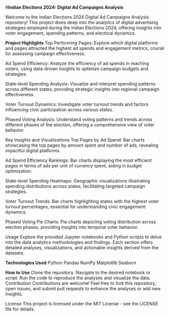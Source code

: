 #**Indian Elections 2024: Digital Ad Campaigns Analysis**

Welcome to the Indian Elections 2024 Digital Ad Campaigns Analysis repository! This project dives deep into the analytics of digital advertising strategies employed during the Indian Elections 2024, offering insights into voter engagement, spending patterns, and electoral dynamics.

**Project Highlights**
Top Performing Pages: Explore which digital platforms and pages attracted the highest ad spends and engagement metrics, crucial for assessing campaign effectiveness.

Ad Spend Efficiency: Analyze the efficiency of ad spends in reaching voters, using data-driven insights to optimize campaign budgets and strategies.

State-level Spending Analysis: Visualize and interpret spending patterns across different states, providing strategic insights into regional campaign effectiveness.

Voter Turnout Dynamics: Investigate voter turnout trends and factors influencing civic participation across various states.

Phased Voting Analysis: Understand voting patterns and trends across different phases of the election, offering a comprehensive view of voter behavior.

Key Insights and Visualizations
Top Pages by Ad Spend: Bar charts showcasing the top pages by amount spent and number of ads, revealing impactful digital platforms.

Ad Spend Efficiency Rankings: Bar charts displaying the most efficient pages in terms of ads per unit of currency spent, aiding in budget optimization.

State-level Spending Heatmaps: Geographic visualizations illustrating spending distributions across states, facilitating targeted campaign strategies.

Voter Turnout Trends: Bar charts highlighting states with the highest voter turnout percentages, essential for understanding civic engagement dynamics.

Phased Voting Pie Charts: Pie charts depicting voting distribution across election phases, providing insights into temporal voter behavior.

Usage
Explore the provided Jupyter notebooks and Python scripts to delve into the data analytics methodologies and findings. Each section offers detailed analyses, visualizations, and actionable insights derived from the datasets.

**Technologies Used**
Python
Pandas
NumPy
Matplotlib
Seaborn

**How to Use**
Clone the repository.
Navigate to the desired notebook or script.
Run the code to reproduce the analyses and visualize the data.
Contribution
Contributions are welcome! Feel free to fork this repository, open issues, and submit pull requests to enhance the analyses or add new insights.

License
This project is licensed under the MIT License - see the LICENSE file for details.
